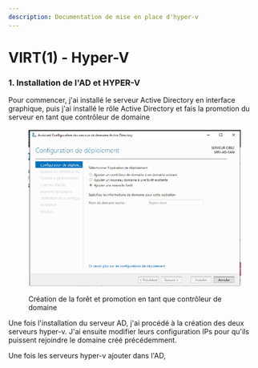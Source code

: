 ```yaml
---
description: Documentation de mise en place d'hyper-v
---
```


# VIRT(1) - Hyper-V

### 1. Installation de l'AD et HYPER-V

Pour commencer,  j'ai installé le serveur Active Directory en interface graphique, puis j'ai installé le rôle Active Directory et fais la promotion du serveur en tant que contrôleur de domaine

<figure><img src=".gitbook/assets/promot.png" alt=""><figcaption><p>Création de la forêt et promotion en tant que contrôleur de domaine</p></figcaption></figure>

Une fois l'installation du serveur AD, j'ai procédé à la création des deux serveurs hyper-v. J'ai ensuite modifier leurs configuration IPs pour qu'ils puissent rejoindre le domaine créé précédemment.

Une fois les serveurs hyper-v ajouter dans l'AD,&#x20;
